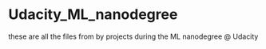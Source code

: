 # Udacity_ML_nanodegree
these are all the files from by projects during the ML nanodegree @ Udacity
